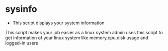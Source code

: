 # sysinfo
* This script displays your system information

This script makes your job easier as a linux system admin
uses this script to get information of your linux system like memory,cpu,disk usage and logged-in users


